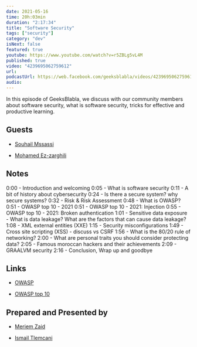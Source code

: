 ```yaml
---
date: 2021-05-16
time: 20h:03min
duration: "2:17:34"
title: "Software Security"
tags: ["security"]
category: "dev"
isNext: false
featured: true
youtube: https://www.youtube.com/watch?v=r5ZBLg5vL4M
published: true
video: "4239695062759612"
url:
podcastUrl: https://web.facebook.com/geeksblabla/videos/4239695062759612
audio:
---
```


In this episode of GeeksBlabla, we discuss with our community members about software security, what is software security, tricks for effective and productive learning.

## Guests

- [Souhail Mssassi](https://www.linkedin.com/in/mssassi)

- [Mohamed Ez-zarghili](https://twitter.com/ezzarghili)

## Notes

0:00 - Introduction and welcoming
0:05 - What is software security
0:11 - A bit of history about cybersecurity
0:24 - Is there a secure system? why secure systems?
0:32 - Risk & Risk Assessment
0:48 - What is OWASP?
0:51 - OWASP top 10 - 2021
0:51 - OWASP top 10 - 2021: Injection
0:55 - OWASP top 10 - 2021: Broken authentication
1:01 - Sensitive data exposure - What is data leakage? What are the factors that can cause data leakage?
1:08 - XML external entities (XXE)
1:15 - Security misconfigurations
1:49 - Cross site scripting (XSS) - discuss vs CSRF
1:56 - What is the 80/20 rule of networking?
2:00 - What are personal traits you should consider protecting data?
2:05 - Famous moroccan hackers and their achievements
2:09 - GRAALVM security
2:16 - Conclusion, Wrap up and goodbye

## Links

- [OWASP](https://owasp.org)
  
- [OWASP top 10](https://owasp.org/www-project-top-ten/)

## Prepared and Presented by

- [Meriem Zaid](https://www.facebook.com/MeriemZaid)

- [Ismail Tlemcani](https://twitter.com/ismailtlem)
